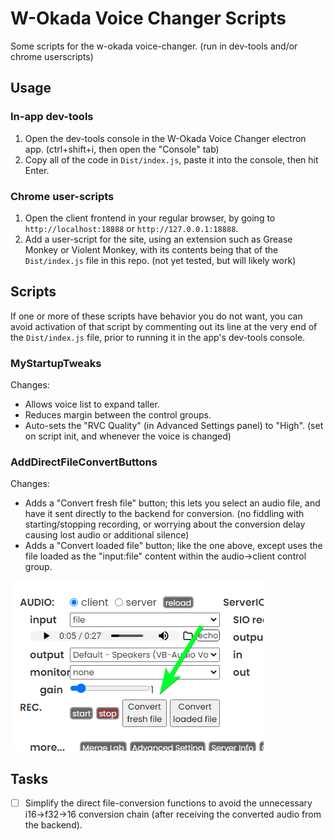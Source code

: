 # W-Okada Voice Changer Scripts

Some scripts for the w-okada voice-changer. (run in dev-tools and/or chrome userscripts)

## Usage

### In-app dev-tools

1) Open the dev-tools console in the W-Okada Voice Changer electron app. (ctrl+shift+i, then open the "Console" tab)
2) Copy all of the code in `Dist/index.js`, paste it into the console, then hit Enter.

### Chrome user-scripts

1) Open the client frontend in your regular browser, by going to `http://localhost:18888` or `http://127.0.0.1:18888`.
2) Add a user-script for the site, using an extension such as Grease Monkey or Violent Monkey, with its contents being that of the `Dist/index.js` file in this repo. (not yet tested, but will likely work)

## Scripts

If one or more of these scripts have behavior you do not want, you can avoid activation of that script by commenting out its line at the very end of the `Dist/index.js` file, prior to running it in the app's dev-tools console.

### MyStartupTweaks

Changes:
* Allows voice list to expand taller.
* Reduces margin between the control groups.
* Auto-sets the "RVC Quality" (in Advanced Settings panel) to "High". (set on script init, and whenever the voice is changed)

### AddDirectFileConvertButtons

Changes:
* Adds a "Convert fresh file" button; this lets you select an audio file, and have it sent directly to the backend for conversion. (no fiddling with starting/stopping recording, or worrying about the conversion delay causing lost audio or additional silence)
* Adds a "Convert loaded file" button; like the one above, except uses the file loaded as the "input:file" content within the audio->client control group.

![Screenshot](Images/DirectFileConvertButtons.png)

## Tasks

* [ ] Simplify the direct file-conversion functions to avoid the unnecessary i16->f32->16 conversion chain (after receiving the converted audio from the backend).